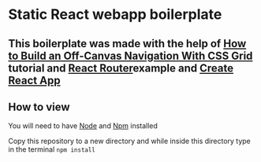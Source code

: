 # Static React webapp boilerplate

## This boilerplate was made with the help of [How to Build an Off-Canvas Navigation With CSS Grid](https://webdesign.tutsplus.com/tutorials/how-to-build-an-off-canvas-navigation-with-css-grid--cms-28191) tutorial and [React Router](https://reacttraining.com/react-router/web/example/basic)example and [Create React App](https://github.com/facebook/create-react-app)


## How to view 

You will need to have [Node](https://nodejs.org/en/) and [Npm](https://www.npmjs.com/get-npm) installed


Copy this repository to a new directory and while inside this directory type in the terminal `npm install`